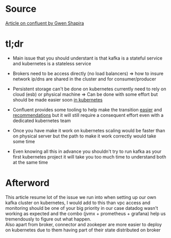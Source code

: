 # Source

[Article on confluent by Gwen Shapira](https://www.confluent.io/blog/apache-kafka-kubernetes-could-you-should-you)

# tl;dr

+ Main issue that you should understant is that kafka is a stateful service and kubernetes is a stateless service  

+ Brokers need to be access directly (no load balancers) => how to insure network ip/dns are shared in the cluster and for consumer/producer  

+ Persistent storage can't be done on kubernetes currently need to rely on cloud (esb) or physical machine => Can be done with some effort but should be made easier soon [in kubernetes](https://kubernetes.io/docs/concepts/storage/persistent-volumes/)  

+ Confluent provides some tooling to help make the transition [easier](https://github.com/confluentinc/cp-ansible) and [recommendations](https://www.confluent.io/resources/recommendations-for-deploying-apache-kafka-on-kubernetes) but it will still require a consequent effort even with a dedicated kubernetes team  

+ Once you have make it work on kubernetes scaling would be faster than on physical server but the path to make it work correctly would take some time  

+ Even knowing all this in advance you shouldn't try to run kafka as your first kubernetes project it will take you too much time to understand both at the same time  

# Afterword

This article resume lot of the issue we run into when setting up our own kafka cluster on kubernetes, I would add to this than vpc access and monitoring should be one of your big priority in our case datadog wasn't working as expected and the combo (jvmx + prometheus + grafana) help us tremendously to figure out what happen.  
Also apart from broker, connector and zookeper are more easier to deploy on kubernetes due to them having part of their state distributed on broker
